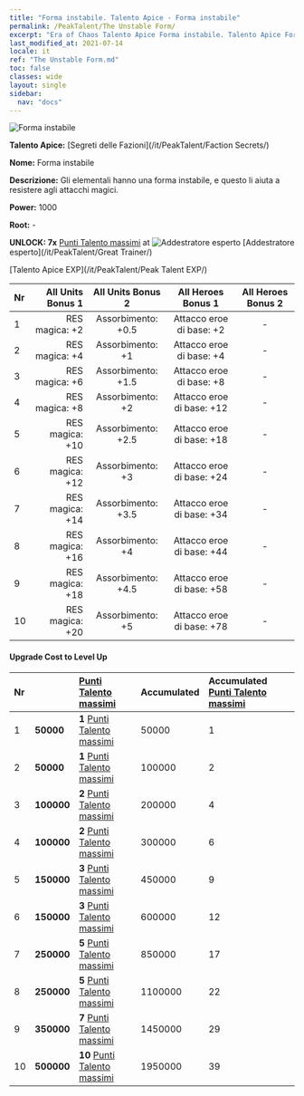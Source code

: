 ```yaml
---
title: "Forma instabile. Talento Apice - Forma instabile"
permalink: /PeakTalent/The Unstable Form/
excerpt: "Era of Chaos Talento Apice Forma instabile. Talento Apice Forma instabile. Forma instabile"
last_modified_at: 2021-07-14
locale: it
ref: "The Unstable Form.md"
toc: false
classes: wide
layout: single
sidebar:
  nav: "docs"
---
```


  ![Forma instabile](/images/pt/talent_3002.png)

  **Talento Apice:** [Segreti delle Fazioni](/it/PeakTalent/Faction Secrets/)

  **Nome:** Forma instabile

  **Descrizione:** Gli elementali hanno una forma instabile, e questo li aiuta a resistere agli attacchi magici.

  **Power:** 1000

  **Root:** -

  **UNLOCK: 7x** [Punti Talento massimi](/ItemsIT/con_934/) at ![Addestratore esperto](/images/pt/talent_3001.png) [Addestratore esperto](/it/PeakTalent/Great Trainer/)

  [Talento Apice EXP](/it/PeakTalent/Peak Talent EXP/)

  | Nr | All Units Bonus 1 | All Units Bonus 2 | All Heroes Bonus 1 | All Heroes Bonus 2 |
  |:---|--------------:|:-------------:|:-------------:|:-------------:|
  | 1 | RES magica: +2 | Assorbimento: +0.5 | Attacco eroe di base: +2 | - |
  | 2 | RES magica: +4 | Assorbimento: +1 | Attacco eroe di base: +4 | - |
  | 3 | RES magica: +6 | Assorbimento: +1.5 | Attacco eroe di base: +8 | - |
  | 4 | RES magica: +8 | Assorbimento: +2 | Attacco eroe di base: +12 | - |
  | 5 | RES magica: +10 | Assorbimento: +2.5 | Attacco eroe di base: +18 | - |
  | 6 | RES magica: +12 | Assorbimento: +3 | Attacco eroe di base: +24 | - |
  | 7 | RES magica: +14 | Assorbimento: +3.5 | Attacco eroe di base: +34 | - |
  | 8 | RES magica: +16 | Assorbimento: +4 | Attacco eroe di base: +44 | - |
  | 9 | RES magica: +18 | Assorbimento: +4.5 | Attacco eroe di base: +58 | - |
  | 10 | RES magica: +20 | Assorbimento: +5 | Attacco eroe di base: +78 | - |


#### Upgrade Cost to Level Up

  | Nr | <i class="fas fa-coins"/> | [Punti Talento massimi](/ItemsIT/con_934/) | Accumulated <i class="fas fa-coins"/> | Accumulated [Punti Talento massimi](/ItemsIT/con_934/) |
  |:---|:--------------|:-------------|:-------------|:-------------|
  | 1 | **50000** | **1** [Punti Talento massimi](/ItemsIT/con_934/) | 50000 | 1 |
  | 2 | **50000** | **1** [Punti Talento massimi](/ItemsIT/con_934/) | 100000 | 2 |
  | 3 | **100000** | **2** [Punti Talento massimi](/ItemsIT/con_934/) | 200000 | 4 |
  | 4 | **100000** | **2** [Punti Talento massimi](/ItemsIT/con_934/) | 300000 | 6 |
  | 5 | **150000** | **3** [Punti Talento massimi](/ItemsIT/con_934/) | 450000 | 9 |
  | 6 | **150000** | **3** [Punti Talento massimi](/ItemsIT/con_934/) | 600000 | 12 |
  | 7 | **250000** | **5** [Punti Talento massimi](/ItemsIT/con_934/) | 850000 | 17 |
  | 8 | **250000** | **5** [Punti Talento massimi](/ItemsIT/con_934/) | 1100000 | 22 |
  | 9 | **350000** | **7** [Punti Talento massimi](/ItemsIT/con_934/) | 1450000 | 29 |
  | 10 | **500000** | **10** [Punti Talento massimi](/ItemsIT/con_934/) | 1950000 | 39 |
